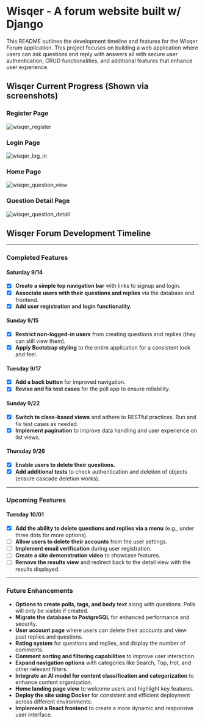 # Wisqer - A forum website built w/ Django

This README outlines the development timeline and features for the Wisqer Forum application. This project focuses on building a web application where users can ask questions and reply with answers all with secure user authentication, CRUD functionalities, and additional features that enhance user experience.

## Wisqer Current Progress (Shown via screenshots)

### Register Page
![wisqer_register](https://github.com/user-attachments/assets/9165a927-8f40-42ff-aa68-6c69c2b98db7)

### Login Page
![wisqer_log_in](https://github.com/user-attachments/assets/31387a93-624a-4dc4-97b1-e0b6aee07bef)

### Home Page
![wisqer_question_view](https://github.com/user-attachments/assets/9f8cd8ce-f319-4b22-9a4e-a64b77ec1ef7)

### Question Detail Page
![wisqer_question_detail](https://github.com/user-attachments/assets/b6fa7532-c778-4d15-afe8-91ef246e1804)

## Wisqer Forum Development Timeline

---

### Completed Features

#### Saturday 9/14
- [x] **Create a simple top navigation bar** with links to signup and login.
- [x] **Associate users with their questions and replies** via the database and frontend.
- [x] **Add user registration and login functionality.**

#### Sunday 9/15
- [x] **Restrict non-logged-in users** from creating questions and replies (they can still view them).
- [x] **Apply Bootstrap styling** to the entire application for a consistent look and feel.

#### Tuesday 9/17
- [x] **Add a back button** for improved navigation.
- [x] **Revise and fix test cases** for the poll app to ensure reliability.

#### Sunday 9/22
- [x] **Switch to class-based views** and adhere to RESTful practices. Run and fix test cases as needed.
- [x] **Implement pagination** to improve data handling and user experience on list views.

#### Thursday 9/26
- [x] **Enable users to delete their questions.**
- [x] **Add additional tests** to check authentication and deletion of objects (ensure cascade deletion works).

---

### Upcoming Features

#### Tuesday 10/01
- [x] **Add the ability to delete questions and replies via a menu** (e.g., under three dots for more options).
- [ ] **Allow users to delete their accounts** from the user settings.
- [ ] **Implement email verification** during user registration.
- [ ] **Create a site demonstration video** to showcase features.
- [ ] **Remove the results view** and redirect back to the detail view with the results displayed.

---

### Future Enhancements

- **Options to create polls, tags, and body text** along with questions. Polls will only be visible if created.
- **Migrate the database to PostgreSQL** for enhanced performance and security.
- **User account page** where users can delete their accounts and view past replies and questions.
- **Rating system** for questions and replies, and display the number of comments.
- **Comment sorting and filtering capabilities** to improve user interaction.
- **Expand navigation options** with categories like Search, Top, Hot, and other relevant filters.
- **Integrate an AI model for content classification and categorization** to enhance content organization.
- **Home landing page view** to welcome users and highlight key features.
- **Deploy the site using Docker** for consistent and efficient deployment across different environments.
- **Implement a React frontend** to create a more dynamic and responsive user interface.

